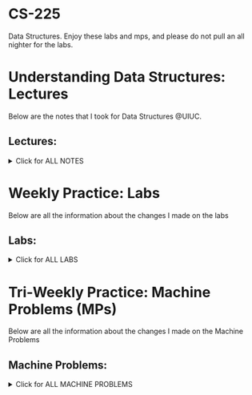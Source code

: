 # CS-225
Data Structures. Enjoy these labs and mps, and please do not pull an all nighter for the labs.

# Understanding Data Structures: Lectures
Below are the notes that I took for Data Structures @UIUC.

## Lectures:
<details> <summary> Click for ALL NOTES </summary>
  
  ### Lecture 1: Introduction
  <details> <summary> <span style="color: green"> Lecture 1 </span> </summary>

  #### Variables Description
  > Variables in C++ are defined by Name, Type, Locations in Memory, and Value

  #### Variable Types
  > Variables can be primitive (int, char, double, boolean, float, pointer) or they can be User Defined (defined by classes)

  #### Encapsulation
  > Separates the interface from the implementation

  ```` // cube.h: ````  Interface/API (What the class is supposed to do)

  ```` // cube.cpp: ```` Implementation (how the class is supposed to do it)

  #### Inclusion Guards
  > "#pragma once" sends a message to the compiler that this file is only included once.
  > "#ifndef CUBE_H_ , #define CUBE_H_, #endif" is the same as above

  ```` // cube.h: ```` Equivalent Implementation
  ``` c++
  #ifndef CUBE_H_ 
  #define CUBE_H_

  class Cube {
    public:
    private:
  };

  #endif 
  ```

  ``` c++
  #pragma once

  class Cube {
    public:
    private:
  };
  ```
  
  #### Scope Resolution Opperator
  > 'double Cube::getVolume(){ . . . }' in Cube.cpp allows us to implement the getVolume() method in the Cube class
  
  </details>

  ### Lecture 2: Classes
  <details> <summary> <span style="color: green"> Lecture 2 </span></summary>

  #### Public vs Private
  > Public variables are members of classes that can be accessed from the outside of the class

  > Private variables are members of classes that can only be used within the class's functions and cannot be viewed outside the classes

  #### Namespace
  > Namespaces are like Libraries in C++. std = standard namespace includes cout, vector, queue,
  
  ```` cs225::Cube: ```` cs225 namespace includes Cube, PNG, HSLAPixel, etc

  ```` std::cout ```` standard namespace includes cout, vector, queue, etc

  ```` // cube.h declares namespace class Cube````
  ``` c++
  #pragma once 
  namespace cs225 {
    class Cube {
      public:
        double getVolume();
        double getSurfaceArea();
        void setLength(double length);
      private:
        double length_;  
    };
  ```
  ```` // cube.cpp implementation of func in the Cube Class in cs225 namespace ````
  ``` c++
  #include "Cube.h" 
  namespace cs225 {
    double Cube::getVolume() {
      return length_*length_*length_;
    }
    double Cube::getSurfaceArea() {
      return 6 * length_ * length_;
    }
  void Cube::setLength(double length){
      length_ = length;
    
  ```
  ```` // main.cpp using the objects of Cube class ````
  ``` c++
  #include “Cube.h”
  #include <iostream>

  int main() {
      cs225::Cube c; // declares obj of cube type
      std::cout << "Volume: " <<    c.getVolume() << std::endl;
      return 0;
  }
    
  ```

  #### Constructor
  ```` Default Constructor: ```` No parameter, Initializes the class value to default values

  ```` Custom Contructor: ```` user may set the initialization 

  ```` // cube.h ````
  ``` c++
  /* ... */
  class Cube{
    public:
    Cube (); // default constructor
    Cube (double r); // custom constructor
  /* ... */
  ```
  ```` // cube.cpp ````
  ``` c++
  /* ... */

  Cube::Cube() { //define default constructor
      radius_ = 1;
  }
  Cube::Cube(double r) { //define custom constructor
      radius_ = r;
  }
  ```
  ```` // main.cpp ````
  ``` c++
  /* ... */
  main(){
    cs225::Cube c; // initializes/uses automatic Cube constructor w length 1
    cs225::Cube c(5) // initializes/uses custom Cube constructor w length 5
  }
  ```

  #### Reference Variables
  > aliases is used to bound two values together. 
  > once the value of j changes, the value of i changes changes and vice versa

```` main.cpp ````
``` c++
int main {
     int i = 7;

     /* j is an alias of i */
     int &j = i;   	

     /* j and i are both 4 */
     j = 4;		
     std::cout << i << “ ” << j << std::endl;   

     /* j and i are both 2 */
     i = 2;		
     std::cout << i << “ ” << j << std::endl;   
     return 0;
}
```

  </details>

  ### Lecture 3: Memory
  <details> <summary> <span style="color: green"> Lecture 3 </span></summary>

  #### Variable, Reference Variables, Pointers

  ```` Cube   s1; ```` // a variable containing a Cube obj

  ```` Cube & s2; ```` // a reference to a variable of type Cube

  ```` Cube * s1; ```` // a pointer to a variable of type Cube

  #### Pointers and References
  > a ptr has its own memory addr and size on the run time stack

  > a reference shares the same memory addr (w the original variable) but also takes up its own 'spot' in the run time stack

  ``` c++
  int i = 3;
  int *ptr = &i; // a ptr to variable 'i'. ptr stores addr of i
  int &ref = i;  // a reference (or alias) for i
  ```

  ```` Initialization of a pointer variable ````
  ``` c++
  int  a = 10;
  int *p = &a; // do not do it this way. looks weird becuz p = &a is better

  OR

  int  a = 10;
  int *p;
  p = &a;   // value of 'p' = addr of 1
  print(*p) // prints the dereferenced '*p' value at the addr of &a 
  ```

  > pointers can be re-assigned. 
  ``` c++
  int a = 5;
  int b = 6;
  int *p;
  p =  &a;
  p = &b;
  ```

  ```` Initialization of a reference variable ````
  ``` c++
  int  a = 10;
  int &p = a; // addr of p takes the value of 10
  ```

  > references canNOT be re-assigned: ERROR for MULTIPLE DECLARATION
  ``` c++
  int a = 5;
  int b = 6;
  int &p = a;
  int &p = b; 
  ```

  #### Indirection Operators
  > You can have pointers to pointers offering extra levels of indirection
  ``` c++
  int  a = 10;
  int *p;
  int **q;
  p = &a;   // value of 'p' = addr of a
  q = &p;   // value of 'q' = addr of p

  ```

  > Whereas references only offer one level of indirection
  ``` c++
  int  a = 10;
  int *p;
  p = &a;   // value of 'p' = addr of 1
  &p = a;   // the addr of 'p' = the value of a = the value of 10

  //       val of p   (p) = addr of a
  //       addr of p (&p) = val of a, 10
  // deref val of *p (*p) = val of a, 10
  ```
  
  ```` &c ```` ret the mem addr of c's data 
  
  > '&' operator takes us one step away from the data
  
  ```` *ptr ```` returns the data at the mem addr contained at ptr. 

  > '*' operator takes us one step closer to the data

  #### Stack Memory
  > Starts near top of memory (high addr) -> Data grows downward -> Ends at 0 (low addr)

  > The data is read from low to high (the data is read up).

  #### Stack Frames
  > Think ECE 220
  ```` stack frames ```` are created whenever a function is called and are reclaimed (deleted) when a function returns.
  
  ```` reclaimed stack frames ```` are automatically marked free (not actually freed). When memory is marked free, it can be overwritten. (We never want to return a pointer to a stack variable)


  </details>
  
  ### Lecture 4 : Heap Memory
  <details> <summary> <span style="color: green"> Lecture 4 </span></summary>

  #### Heap Memory Description
  > Starts near bottom of memory (low addr) -> Data grows upward -> Ends at top of memory (high addr)

  ```` 'new' keyword ```` creates heap memory (returns a ptr to the 'new' memory created)
  > allocates heap mem, calls obj's constructor, and returns a ptr to the memory

  ```` 'delete' keyword ```` frees ('deletes') the heap memory
  > calls obj's destructor, marks mem as freed

  ```` heap1.cpp ````
  ``` c++
  int main() {
     int *p = new int;          //pointer on stack, int on heap
     Cube *c = new Cube(10);    //pointer on stack, object on heap
     delete c;   c = nullptr;   //delete and set null
     delete p;   p = nullptr;
     return 0;
  
  }

  ```
  
  #### Reference Variable
  > aliases is used to bound two values together. 
  > once the value of j changes, the value of i changes changes and vice versa

  ```` reference.cpp ```` // i and j are the same thing, they change together 
  ``` c++
  #include <iostream>

  int main() {
    int i = 7;
    int & j = i;   // j is an alias of i
  
    j = 4;
    std::cout << i << " " << j << std::endl; // output: 4 4

    i = 2;
    std::cout << i << " " << j << std::endl; // output: 2 2

    return 0;
  }

  ```

  #### The use of '&' operator for references
  > A declaration of a reference variable would be like: 

  ```` ALIASES INIT: space in between & and variable name ````
  ``` c++
  int a = 3
  int & b = a;        //declaring a reference variable  

  ```

  > this process should not be confused with the case of getting the memory address of a variable which would also involved with '&' operator, as the example shown below:
  
  ```` REFERENCE INIT: no space in between & and variable name ````
  ``` c++
  Cube c;
  std::cout << "Mem address storing c: " << &c << std::endl;

  ```

  #### 

  </details>

  ### Lecture 5 : Function & Parameter
  <details> <summary> <span style="color: green"> Lecture 5 </span></summary>

  #### Function Parameters
  > There are 3 ways to pass an arguement to a function

  ##### pass by value 
  the obj passed in it a copy of the original obj. By changing it, we do not change the original. Less efficient because it needs extra memory

  ```` joinCubes-byValue.cpp ````

  ``` c++
  Cube joinCubes(Cube c1, Cube c2) {
    double totalVolume = c1.getVolume() + c2.getVolume();
    ...
    Cube result(newLength);
    return result;
  }

  int main() {
    Cube *c1 = new Cube(4);
    Cube *c2 = new Cube(5);
    Cube c3 = joinCubes(*c1, *c2); 
    return 0;
  }

  ```

  ##### pass by pointer
  the obj passed in is a pointer of the original obj. By changing it, we do change the original. More efficient because we treat the memory. But more risky because we can get an invalid paramter (NULL) that gets passed in

  ```` joinCubes-byPointer.cpp ````
  ``` c++
  Cube joinCubes(Cube * c1, Cube * c2) {
    double totalVolume = c1->getVolume() + c2->getVolume();
    ...
  }
  int main() {
    Cube *c1 = new Cube(4);
    Cube *c2 = new Cube(5);
    Cube c3 = joinCubes(c1, c2); 
    return 0;
  }
  ```


  ##### pass by reference
  the obj passed in is an alias of the original obj. By changing it, we do change the original. More efficient because we treat the memory. But more risky because we are changing the original value

  ```` joinCubes-byRef.cpp ````

  ``` c++
  Cube joinCubes(Cube & c1, Cube & c2) {
    double totalVolume = c1.getVolume() + c2.getVolume();
    ...
  }

  int main() {
    Cube *c1 = new Cube(4);
    Cube *c2 = new Cube(5);
    Cube c3 = joinCubes(*c1, *c2); 
    return 0;
  }

  ```

  #### Summary
  | --- | Pass By Value | Pass By Pointer | Pass By Reference |
  | --- | --- | --- | --- |
  | The copied content| The entire data | the memory addr | just an alias |
  | Does the modification go through the caller's obj | No | Yes | Yes |
  | Always Valid when passed in | Yes | No - could be NULL when passed in | Yes |
  | Relative speed among 3 ways to pass func parameters | Slow (depending on data size) | Fast (always 8 bytes) | Fast |
  | The Relative Programming Safety | Safety | Not Safe | Safe-ish |

  #### The 'const' Function Parameter
  The keyword 'const' is a way to prevent the parameters passed in to be changed. We are saving the memory because we are not passing by value and at the same time to avoid the risk of changing the original. 

  ```` joinCubes-byRef-const.cpp ````

  ``` c++
  Cube joinCubes(const Cube & c1 , const Cube & c2) {
    double totalVolume = c1.getVolume() + c2.getVolume();
    ...
  }
  int main() {
    ...
    Cube c3 = joinCubes(*c1, *c2);
    return 0; 
  }

  ```

  </details>

  ### Lecture 6 : LifeCycle & Constructors
  <details> <summary> <span style="color: green"> Lecture 6 </span></summary>

  #### Copy Constructors
  ```` Automatic Copy Constructors ```` Generated if we don't define a copy const, Copies every instance variable in the obj

  ```` Custom Copy Constructor ```` passed by reference

  ``` c++
  Cube(const Cube & other){
    ...
  };

  ```
  
  #### Calls to Copy Constructor

  | Constructors | joinCube(Cube c1, Cube c2) {...} BY VALUE | joinCube(Cube * c1, Cube * c2) {...} BY POINTER | joinCube(Cube & c1, Cube & c2) {...} BY REFERENCE |
  | --- | --- | --- | --- | 
  | Cube(); | 0 | 0 | 0 |
  | Cube(double length); | Cube result(newLength) | Cube result(newLength) | Cube result(newLength) |
  | Cube(Cube & other); //COPY CONSTRUCTOR | joinCube(Cube c1, Cube c2); return result; | return result; | return result |

  > the copy constructo is called when the parameter is passed-in (and when the reslt is returned)

  ```` joinCubes-byValue.cpp ````
  ``` c++
  Cube joinCubes(Cube c1, Cube c2) {
    double totalVolume = c1.getVolume() + c2.getVolume();
    ...
    Cube result(newLength);
    return result; // 000
  }

  ```

  #### Copy Constructor Initializer
  > it tells the compiler to 'shallow' copy instance variables to the variables in "other"

  ```` Tomer.h ````
  ``` c++
  #pragma once
  #include "cs225/Cube.h"
  using cs225::Cube;
  class Tower {
    public:
      Tower(Cube c, Cube *ptr, const Cube &ref); 
                            // Custom constructor 
      Tower(const Tower & other); 
                            // Copy constructor

    private:
      Cube cube_;
      Cube *ptr_;
      const Cube &ref;
  };

  ```

  ```` Tower.cpp ````
  ``` c++
  Tower::Tower(const Tower & other) : cube_(other.cube_), ptr_(other.ptr_), ref_(other.ref_) {
    //every variable copied
    //nothing needed in the body
  }

  ```

  #### Deep Copy Constructor

  #### Deconstructor

  #### Automatic Destructor

  </details>


</details>



# Weekly Practice: Labs
Below are all the information about the changes I made on the labs

## Labs: 
<details>
	<summary> Click for ALL LABS </summary>

  ### Setup, Command Line on Linux EWS, etc
  <details> <summary> <span style="color: green"> Setup, Command Line on Linux EWS </span></summary>
  </details>  

  ### lab_intro
  <details> <summary> <span style="color: green"> lab_intro </span></summary>

  #### Description
  > 'replace with lab concept' 

  #### Changed Files: 
  ```` file1 ```` ```` file2 ```` ```` file3````

  #### Instructions
  ```` file1: ```` 
  
  ```` file2: ```` 
  
  ```` file3: ````

  #### Output Files, Design Statistics and Resources (inspired by ECE 385)
  ```` 'image' of output: ````

  ```` 'image' of terminal (Design Stats & Resources) ````
  
  </details>

  ### lab_debug
  <details> <summary> <span style="color: green"> lab_debug </span></summary>

  #### Description
  > 'replace with lab concept' 

  #### Changed Files: 
  ```` file1 ```` ```` file2 ```` ```` file3````

  #### Instructions
  ```` file1: ```` 
  
  ```` file2: ```` 
  
  ```` file3: ````

  #### Output Files, Design Statistics and Resources (inspired by ECE 385)
  ```` 'image' of output: ````

  ```` 'image' of terminal (Design Stats & Resources) ````
  
  </details>

  ### lab_memory
  <details> <summary> <span style="color: green"> lab_memory </span></summary>

  #### Description
  > 'replace with lab concept' 

  #### Changed Files: 
  ```` file1 ```` ```` file2 ```` ```` file3````

  #### Instructions
  ```` file1: ```` 
  
  ```` file2: ```` 
  
  ```` file3: ````

  #### Output Files, Design Statistics and Resources (inspired by ECE 385)
  ```` 'image' of output: ````

  ```` 'image' of terminal (Design Stats & Resources) ````
  
  </details>

  ### lab_inheritance
  <details> <summary> <span style="color: green"> lab_inheritance </span></summary>

  #### Description
  > 'replace with lab concept' 

  #### Changed Files: 
  ```` file1 ```` ```` file2 ```` ```` file3````

  #### Instructions
  ```` file1: ```` 
  
  ```` file2: ```` 
  
  ```` file3: ````

  #### Output Files, Design Statistics and Resources (inspired by ECE 385)
  ```` 'image' of output: ````

  ```` 'image' of terminal (Design Stats & Resources) ````
  
  </details>

  ### lab_quacks
  <details> <summary> <span style="color: green"> lab_quacks </span></summary>

  #### Description
  > 'replace with lab concept' 

  #### Changed Files: 
  ```` file1 ```` ```` file2 ```` ```` file3````

  #### Instructions
  ```` file1: ```` 
  
  ```` file2: ```` 
  
  ```` file3: ````

  #### Output Files, Design Statistics and Resources (inspired by ECE 385)
  ```` 'image' of output: ````

  ```` 'image' of terminal (Design Stats & Resources) ````
  
  </details>

  ### lab_trees
  <details> <summary> <span style="color: green"> lab_trees </span></summary>

  #### Description
  > 'replace with lab concept' 

  #### Changed Files: 
  ```` file1 ```` ```` file2 ```` ```` file3````

  #### Instructions
  ```` file1: ```` 
  
  ```` file2: ```` 
  
  ```` file3: ````

  #### Output Files, Design Statistics and Resources (inspired by ECE 385)
  ```` 'image' of output: ````

  ```` 'image' of terminal (Design Stats & Resources) ````
  
  </details>

  ### lab_huffman
  <details> <summary> <span style="color: green"> lab_huffman </span></summary>

  #### Description
  > 'replace with lab concept' 

  #### Changed Files: 
  ```` file1 ```` ```` file2 ```` ```` file3````

  #### Instructions
  ```` file1: ```` 
  
  ```` file2: ```` 
  
  ```` file3: ````

  #### Output Files, Design Statistics and Resources (inspired by ECE 385)
  ```` 'image' of output: ````

  ```` 'image' of terminal (Design Stats & Resources) ````
  
  </details>

  ### lab_avl
  <details> <summary> <span style="color: green"> lab_avl </span></summary>

  #### Description
  > 'replace with lab concept' 

  #### Changed Files: 
  ```` file1 ```` ```` file2 ```` ```` file3````

  #### Instructions
  ```` file1: ```` 
  
  ```` file2: ```` 
  
  ```` file3: ````

  #### Output Files, Design Statistics and Resources (inspired by ECE 385)
  ```` 'image' of output: ````

  ```` 'image' of terminal (Design Stats & Resources) ````
  
  </details>

  ### lab_btree
  <details> <summary> <span style="color: green"> lab_btree </span></summary>

  #### Description
  > 'replace with lab concept' 

  #### Changed Files: 
  ```` file1 ```` ```` file2 ```` ```` file3````

  #### Instructions
  ```` file1: ```` 
  
  ```` file2: ```` 
  
  ```` file3: ````

  #### Output Files, Design Statistics and Resources (inspired by ECE 385)
  ```` 'image' of output: ````

  ```` 'image' of terminal (Design Stats & Resources) ````
  
  </details>

  ### lab_hash
  <details> <summary> <span style="color: green"> lab_hash </span></summary>

  #### Description
  > 'replace with lab concept' 

  #### Changed Files: 
  ```` file1 ```` ```` file2 ```` ```` file3````

  #### Instructions
  ```` file1: ```` 
  
  ```` file2: ```` 
  
  ```` file3: ````

  #### Output Files, Design Statistics and Resources (inspired by ECE 385)
  ```` 'image' of output: ````

  ```` 'image' of terminal (Design Stats & Resources) ````
  
  </details>

  ### lab_heaps
  <details> <summary> <span style="color: green"> lab_heaps </span></summary>

  #### Description
  > 'replace with lab concept' 

  #### Changed Files: 
  ```` file1 ```` ```` file2 ```` ```` file3````

  #### Instructions
  ```` file1: ```` 
  
  ```` file2: ```` 
  
  ```` file3: ````

  #### Output Files, Design Statistics and Resources (inspired by ECE 385)
  ```` 'image' of output: ````

  ```` 'image' of terminal (Design Stats & Resources) ````
  
  </details>

  ### lab_dict
  <details> <summary> <span style="color: green"> lab_dict </span></summary>

  #### Description
  > 'replace with lab concept' 

  #### Changed Files: 
  ```` file1 ```` ```` file2 ```` ```` file3````

  #### Instructions
  ```` file1: ```` 
  
  ```` file2: ```` 
  
  ```` file3: ````

  #### Output Files, Design Statistics and Resources (inspired by ECE 385)
  ```` 'image' of output: ````

  ```` 'image' of terminal (Design Stats & Resources) ````
  
  </details>
</details>


# Tri-Weekly Practice: Machine Problems (MPs)
Below are all the information about the changes I made on the Machine Problems

## Machine Problems: 
<details>
	<summary> Click for ALL MACHINE PROBLEMS </summary>

  ### mp_intro
  <details> <summary> <span style="color: green"> mp_intro </span></summary>

  #### Description
  > 'replace with lab concept' 

  #### Changed Files: 
  ```` file1 ```` ```` file2 ```` ```` file3````

  #### Instructions
  ```` file1: ```` 
  
  ```` file2: ```` 
  
  ```` file3: ````

  #### Output Files, Design Statistics and Resources (inspired by ECE 385)
  ```` 'image' of output: ````

  ```` 'image' of terminal (Design Stats & Resources) ````
  
  </details>

  ### mp_stickers
  <details> <summary> <span style="color: green"> mp_stickers </span></summary>

  #### Description
  > 'replace with lab concept' 

  #### Changed Files: 
  ```` file1 ```` ```` file2 ```` ```` file3````

  #### Instructions
  ```` file1: ```` 
  
  ```` file2: ```` 
  
  ```` file3: ````

  #### Output Files, Design Statistics and Resources (inspired by ECE 385)
  ```` 'image' of output: ````

  ```` 'image' of terminal (Design Stats & Resources) ````
  
  </details>

  ### mp_lists
  <details> <summary> <span style="color: green"> mp_lists </span></summary>

  #### Description
  > 'replace with lab concept' 

  #### Changed Files: 
  ```` file1 ```` ```` file2 ```` ```` file3````

  #### Instructions
  ```` file1: ```` 
  
  ```` file2: ```` 
  
  ```` file3: ````

  #### Output Files, Design Statistics and Resources (inspired by ECE 385)
  ```` 'image' of output: ````

  ```` 'image' of terminal (Design Stats & Resources) ````
  
  </details>

  ### mp_traversals
  <details> <summary> <span style="color: green"> mp_traversals </span></summary>

  #### Description
  > 'replace with lab concept' 

  #### Changed Files: 
  ```` file1 ```` ```` file2 ```` ```` file3````

  #### Instructions
  ```` file1: ```` 
  
  ```` file2: ```` 
  
  ```` file3: ````

  #### Output Files, Design Statistics and Resources (inspired by ECE 385)
  ```` 'image' of output: ````

  ```` 'image' of terminal (Design Stats & Resources) ````
  
  </details>

  ### mp_mosaics
  <details> <summary> <span style="color: green"> mp_mosaics </span></summary>

  #### Description
  > 'replace with lab concept' 

  #### Changed Files: 
  ```` file1 ```` ```` file2 ```` ```` file3````

  #### Instructions
  ```` file1: ```` 
  
  ```` file2: ```` 
  
  ```` file3: ````

  #### Output Files, Design Statistics and Resources (inspired by ECE 385)
  ```` 'image' of output: ````

  ```` 'image' of terminal (Design Stats & Resources) ````
  
  </details>

  ### mp_mazes
  <details> <summary> <span style="color: green"> mp_mazes </span></summary>

  #### Description
  > 'replace with lab concept' 

  #### Changed Files: 
  ```` file1 ```` ```` file2 ```` ```` file3````

  #### Instructions
  ```` file1: ```` 
  
  ```` file2: ```` 
  
  ```` file3: ````

  #### Output Files, Design Statistics and Resources (inspired by ECE 385)
  ```` 'image' of output: ````

  ```` 'image' of terminal (Design Stats & Resources) ````
  
  </details>

</details>